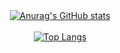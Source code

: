 <div align="center">
    <a href="#">
  <img src="https://github-readme-stats.vercel.app/api?username=s4b0n&hide=contribs,issues&show_icons=true&theme=radical" alt="Anurag's GitHub stats">
</div>

<br>
    
<div align="center">
  <a href="#">
    <img src="https://github-readme-stats.vercel.app/api/top-langs/?username=s4b0n&layout=donut&theme=radical" alt="Top Langs">
  </a>
</div>
